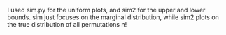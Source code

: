 I used sim.py for the uniform plots, and sim2 for the upper and lower bounds. sim just focuses on the marginal distribution, while sim2 plots on the true distribution of all permutations n!
